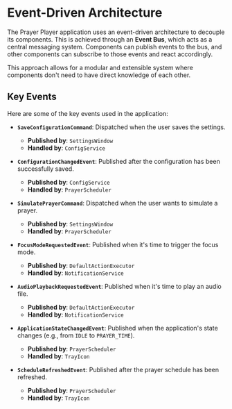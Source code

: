 # Event-Driven Architecture

The Prayer Player application uses an event-driven architecture to decouple its components. This is achieved through an **Event Bus**, which acts as a central messaging system. Components can publish events to the bus, and other components can subscribe to those events and react accordingly.

This approach allows for a modular and extensible system where components don't need to have direct knowledge of each other.

## Key Events

Here are some of the key events used in the application:

-   **`SaveConfigurationCommand`**: Dispatched when the user saves the settings.
    -   **Published by**: `SettingsWindow`
    -   **Handled by**: `ConfigService`

-   **`ConfigurationChangedEvent`**: Published after the configuration has been successfully saved.
    -   **Published by**: `ConfigService`
    -   **Handled by**: `PrayerScheduler`

-   **`SimulatePrayerCommand`**: Dispatched when the user wants to simulate a prayer.
    -   **Published by**: `SettingsWindow`
    -   **Handled by**: `PrayerScheduler`

-   **`FocusModeRequestedEvent`**: Published when it's time to trigger the focus mode.
    -   **Published by**: `DefaultActionExecutor`
    -   **Handled by**: `NotificationService`

-   **`AudioPlaybackRequestedEvent`**: Published when it's time to play an audio file.
    -   **Published by**: `DefaultActionExecutor`
    -   **Handled by**: `NotificationService`

-   **`ApplicationStateChangedEvent`**: Published when the application's state changes (e.g., from `IDLE` to `PRAYER_TIME`).
    -   **Published by**: `PrayerScheduler`
    -   **Handled by**: `TrayIcon`

-   **`ScheduleRefreshedEvent`**: Published after the prayer schedule has been refreshed.
    -   **Published by**: `PrayerScheduler`
    -   **Handled by**: `TrayIcon`
